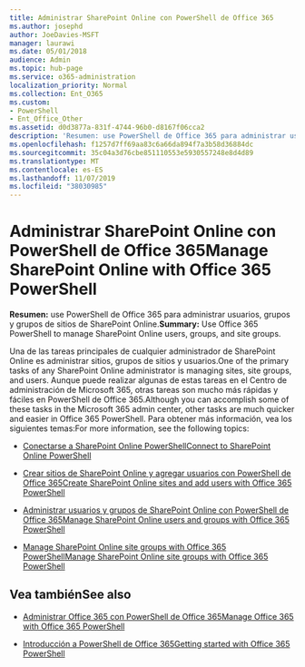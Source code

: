 ```yaml
---
title: Administrar SharePoint Online con PowerShell de Office 365
ms.author: josephd
author: JoeDavies-MSFT
manager: laurawi
ms.date: 05/01/2018
audience: Admin
ms.topic: hub-page
ms.service: o365-administration
localization_priority: Normal
ms.collection: Ent_O365
ms.custom:
- PowerShell
- Ent_Office_Other
ms.assetid: d0d3877a-831f-4744-96b0-d8167f06cca2
description: 'Resumen: use PowerShell de Office 365 para administrar usuarios, grupos y grupos de sitios de SharePoint Online.'
ms.openlocfilehash: f1257d7ff69aa83c6a66da894f7a3b58d36884dc
ms.sourcegitcommit: 35c04a3d76cbe851110553e5930557248e8d4d89
ms.translationtype: MT
ms.contentlocale: es-ES
ms.lasthandoff: 11/07/2019
ms.locfileid: "38030985"
---
```

# <a name="manage-sharepoint-online-with-office-365-powershell"></a><span data-ttu-id="a5fbe-103">Administrar SharePoint Online con PowerShell de Office 365</span><span class="sxs-lookup"><span data-stu-id="a5fbe-103">Manage SharePoint Online with Office 365 PowerShell</span></span>

 <span data-ttu-id="a5fbe-104">**Resumen:** use PowerShell de Office 365 para administrar usuarios, grupos y grupos de sitios de SharePoint Online.</span><span class="sxs-lookup"><span data-stu-id="a5fbe-104">**Summary:** Use Office 365 PowerShell to manage SharePoint Online users, groups, and site groups.</span></span>
  
<span data-ttu-id="a5fbe-105">Una de las tareas principales de cualquier administrador de SharePoint Online es administrar sitios, grupos de sitios y usuarios.</span><span class="sxs-lookup"><span data-stu-id="a5fbe-105">One of the primary tasks of any SharePoint Online administrator is managing sites, site groups, and users.</span></span> <span data-ttu-id="a5fbe-106">Aunque puede realizar algunas de estas tareas en el Centro de administración de Microsoft 365, otras tareas son mucho más rápidas y fáciles en PowerShell de Office 365.</span><span class="sxs-lookup"><span data-stu-id="a5fbe-106">Although you can accomplish some of these tasks in the Microsoft 365 admin center, other tasks are much quicker and easier in Office 365 PowerShell.</span></span> <span data-ttu-id="a5fbe-107">Para obtener más información, vea los siguientes temas:</span><span class="sxs-lookup"><span data-stu-id="a5fbe-107">For more information, see the following topics:</span></span>

- [<span data-ttu-id="a5fbe-108">Conectarse a SharePoint Online PowerShell</span><span class="sxs-lookup"><span data-stu-id="a5fbe-108">Connect to SharePoint Online PowerShell</span></span>](https://docs.microsoft.com/powershell/sharepoint/sharepoint-online/connect-sharepoint-online?view=sharepoint-ps)
  
- [<span data-ttu-id="a5fbe-109">Crear sitios de SharePoint Online y agregar usuarios con PowerShell de Office 365</span><span class="sxs-lookup"><span data-stu-id="a5fbe-109">Create SharePoint Online sites and add users with Office 365 PowerShell</span></span>](create-sharepoint-sites-and-add-users-with-powershell.md)
    
- [<span data-ttu-id="a5fbe-110">Administrar usuarios y grupos de SharePoint Online con PowerShell de Office 365</span><span class="sxs-lookup"><span data-stu-id="a5fbe-110">Manage SharePoint Online users and groups with Office 365 PowerShell</span></span>](manage-sharepoint-users-and-groups-with-powershell.md)
    
- [<span data-ttu-id="a5fbe-111">Manage SharePoint Online site groups with Office 365 PowerShell</span><span class="sxs-lookup"><span data-stu-id="a5fbe-111">Manage SharePoint Online site groups with Office 365 PowerShell</span></span>](manage-sharepoint-site-groups-with-powershell.md)
    
## <a name="see-also"></a><span data-ttu-id="a5fbe-112">Vea también</span><span class="sxs-lookup"><span data-stu-id="a5fbe-112">See also</span></span>

- [<span data-ttu-id="a5fbe-113">Administrar Office 365 con PowerShell de Office 365</span><span class="sxs-lookup"><span data-stu-id="a5fbe-113">Manage Office 365 with Office 365 PowerShell</span></span>](manage-office-365-with-office-365-powershell.md)

- [<span data-ttu-id="a5fbe-114">Introducción a PowerShell de Office 365</span><span class="sxs-lookup"><span data-stu-id="a5fbe-114">Getting started with Office 365 PowerShell</span></span>](getting-started-with-office-365-powershell.md)

